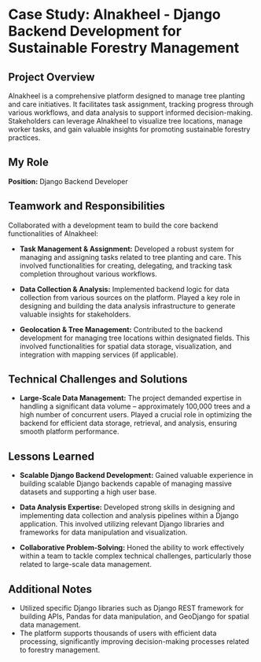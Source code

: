 # Case Study: Alnakheel - Django Backend Development for Sustainable Forestry Management

## Project Overview

Alnakheel is a comprehensive platform designed to manage tree planting and care initiatives. It facilitates task assignment, tracking progress through various workflows, and data analysis to support informed decision-making. Stakeholders can leverage Alnakheel to visualize tree locations, manage worker tasks, and gain valuable insights for promoting sustainable forestry practices.

## My Role

**Position:** Django Backend Developer

## Teamwork and Responsibilities

Collaborated with a development team to build the core backend functionalities of Alnakheel:

- **Task Management & Assignment:** Developed a robust system for managing and assigning tasks related to tree planting and care. This involved functionalities for creating, delegating, and tracking task completion throughout various workflows.
  
- **Data Collection & Analysis:** Implemented backend logic for data collection from various sources on the platform. Played a key role in designing and building the data analysis infrastructure to generate valuable insights for stakeholders.
  
- **Geolocation & Tree Management:** Contributed to the backend development for managing tree locations within designated fields. This involved functionalities for spatial data storage, visualization, and integration with mapping services (if applicable).

## Technical Challenges and Solutions

- **Large-Scale Data Management:** The project demanded expertise in handling a significant data volume – approximately 100,000 trees and a high number of concurrent users. Played a crucial role in optimizing the backend for efficient data storage, retrieval, and analysis, ensuring smooth platform performance.

## Lessons Learned

- **Scalable Django Backend Development:** Gained valuable experience in building scalable Django backends capable of managing massive datasets and supporting a high user base.
  
- **Data Analysis Expertise:** Developed strong skills in designing and implementing data collection and analysis pipelines within a Django application. This involved utilizing relevant Django libraries and frameworks for data manipulation and visualization.
  
- **Collaborative Problem-Solving:** Honed the ability to work effectively within a team to tackle complex technical challenges, particularly those related to large-scale data management.

## Additional Notes

- Utilized specific Django libraries such as Django REST framework for building APIs, Pandas for data manipulation, and GeoDjango for spatial data management.
- The platform supports thousands of users with efficient data processing, significantly improving decision-making processes related to forestry management.

